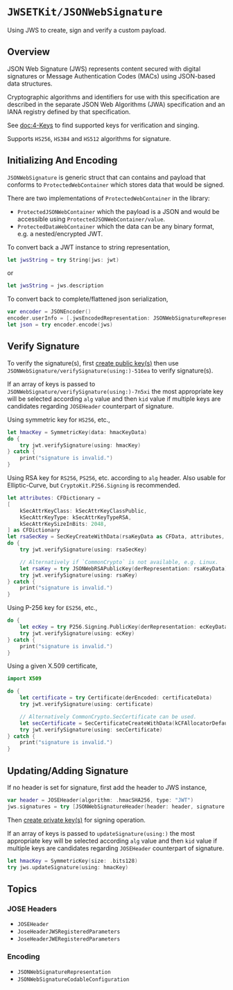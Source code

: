 # ``JWSETKit/JSONWebSignature``

Using JWS to create, sign and verify a custom payload.

## Overview

JSON Web Signature (JWS) represents content secured with digital
signatures or Message Authentication Codes (MACs) using JSON-based
data structures.  

Cryptographic algorithms and identifiers for use
with this specification are described in the separate JSON Web
Algorithms (JWA) specification and an IANA registry defined by that
specification. 

See <doc:4-Keys> to find supported keys for verification and singing.

Supports `HS256`, `HS384` and `HS512` algorithms for signature.

## Initializing And Encoding

`JSONWebSignature` is generic struct that can contains and payload that conforms to
``ProtectedWebContainer`` which stores data that would be signed.

There are two implementations of ``ProtectedWebContainer`` in the library:
- ``ProtectedJSONWebContainer`` which the payload is a JSON and would be
    accessible using ``ProtectedJSONWebContainer/value``.
- ``ProtectedDataWebContainer`` which the data can be any binary format,
    e.g. a nested/encrypted JWT.

To convert back a JWT instance to string representation,

```swift
let jwsString = try String(jws: jwt)
```
or
```swift
let jwsString = jws.description
```

To convert back to complete/flattened json serialization,

```swift
var encoder = JSONEncoder()
encoder.userInfo = [.jwsEncodedRepresentation: JSONWebSignatureRepresentation.json]
let json = try encoder.encode(jws)
```

## Verify Signature

To verify the signature(s), first [create public key(s)](4-keys) then use
``JSONWebSignature/verifySignature(using:)-516ea`` to verify signature(s).

If an array of keys is passed to ``JSONWebSignature/verifySignature(using:)-7n5xi`` the most appropriate
key will be selected according `alg` value and then `kid` value if multiple keys
are candidates regarding ``JOSEHeader`` counterpart of signature.

Using symmetric key for `HS256`, etc.,
```swift
let hmacKey = SymmetricKey(data: hmacKeyData)
do {
    try jwt.verifySignature(using: hmacKey)
} catch {
    print("signature is invalid.")
}
```

Using RSA key for `RS256`, `PS256`, etc. according to `alg` header.
Also usable for Elliptic-Curve, but `CryptoKit.P256.Signing` is recommended.

```swift
let attributes: CFDictionary =
[
    kSecAttrKeyClass: kSecAttrKeyClassPublic,
    kSecAttrKeyType: kSecAttrKeyTypeRSA,
    kSecAttrKeySizeInBits: 2048,
] as CFDictionary
let rsaSecKey = SecKeyCreateWithData(rsaKeyData as CFData, attributes, nil)
do {
    try jwt.verifySignature(using: rsaSecKey)

    // Alternatively if `CommonCrypto` is not available, e.g. Linux.
    let rsaKey = try JSONWebRSAPublicKey(derRepresentation: rsaKeyData)
    try jwt.verifySignature(using: rsaKey)
} catch {
    print("signature is invalid.")
}
```

Using P-256 key for `ES256`, etc.,
```swift
do {
    let ecKey = try P256.Signing.PublicKey(derRepresentation: ecKeyData)
    try jwt.verifySignature(using: ecKey)
} catch {
    print("signature is invalid.")
}
```

Using a given X.509 certificate,

```swift
import X509

do {
    let certificate = try Certificate(derEncoded: certificateData)
    try jwt.verifySignature(using: certificate)

    // Alternatively CommonCrypto.SecCertificate can be used.
    let secCertificate = SecCertificateCreateWithData(kCFAllocatorDefault, certificateData as CFData)!
    try jwt.verifySignature(using: secCertificate)
} catch {
    print("signature is invalid.")
}
```

## Updating/Adding Signature

If no header is set for signature, first add the header to JWS instance,

```swift
var header = JOSEHeader(algorithm: .hmacSHA256, type: "JWT")
jws.signatures = try [JSONWebSignatureHeader(header: header, signature: Data())]
```

Then [create private key(s)](4-keys) for signing operation.

If an array of keys is passed to `updateSignature(using:)` the most appropriate
key will be selected according `alg` value and then `kid` value if multiple keys
are candidates regarding ``JOSEHeader`` counterpart of signature.

```swift
let hmacKey = SymmetricKey(size: .bits128)
try jws.updateSignature(using: hmacKey)
```

## Topics

### JOSE Headers

- ``JOSEHeader``
- ``JoseHeaderJWSRegisteredParameters``
- ``JoseHeaderJWERegisteredParameters``

### Encoding

- ``JSONWebSignatureRepresentation``
- ``JSONWebSignatureCodableConfiguration``
